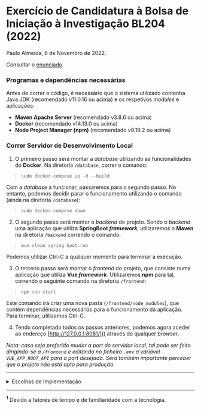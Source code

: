 # Exercício de Candidatura à Bolsa de Iniciação à Investigação BL204 (2022)


Paulo Almeida, 6 de Novembro de 2022.

Consultar o [enunciado](/enunciado.md).

### Programas e dependências necessárias

Antes de correr o código, é necessário que o sistema utilizado contenha Java JDK (recomendado v11.0.16 ou acima) e os respetivos _modules_ e aplicações:

-   **Maven Apache Server** (recomendado v3.8.6 ou acima)
-   **Docker** (recomendado v14.13.0 ou acima)
-  **Node Project Manager (npm)** (recomendado v8.19.2 ou acima)

### Correr Servidor de Desenvolvimento Local

1. O primeiro passo será montar a _database_ utilizando as funcionalidades do **Docker**. Na diretoria `/database`, correr o comando:

> `sudo docker-compose up -d --build`

Com a _database_ a funcionar, passaremos para o segundo passo. No entanto, podemos decidir parar o funcionamento utilizando o comando (ainda na diretoria `/database`):

> `sudo docker-compose down`

2. O segundo passo será montar o _backend_ do projeto. Sendo o _backend_ uma aplicação que utiliza **SpringBoot _framework_**, utilizaremos o **Maven** na diretoria  `/backend` correndo o comando:

> `mvn clean spring-boot:run`

Podemos utilizar Ctrl-C a qualquer momento para terminar a execução.

3. O terceiro passo será montar o _frontend_ do projeto, que consiste numa aplicação que utiliza **Vue _framework_**. Utilizaremos **npm** para tal, correndo o seguinte comando na diretoria  `/frontend`:

> `npm run start`

Este comando irá criar uma nova pasta (`/frontend/node_modules`), que contém dependências necessárias para o funcionamento da aplicação. Para terminar, utilizamos Ctrl-C.

4.  Tendo completado todos os passos anteriores, podemos agora aceder ao endereço [http://127.0.0.1:8081/]() através de qualquer _browser_.  


_Nota: caso seja preferido mudar a port do servidor local, tal pode ser feito dirigindo-se a `/frontend`  e editando no ficheiro `.env` a variável `VUE_APP_ROOT_API` para a port desejada. Será também importante perceber que o projeto não está apto para produção._

---

<details>
<summary>Escolhas de Implementação</summary>

1.  Para o aviso da empresa de _catering_ sobre os pratos que têm de ser fornecidos, foi escolhido uma abordagem explícita por parte do utilizador. O utilizador deverá então dirigir-se à secção de pedidos e inserir os pratos a fornecer, em conjunto com o dia a ser entregue.     

2.  Neste projeto há funcionalidades não implementadas, como é o caso da consulta de uma sessão numa página exclusiva<sup id="a1">[1](#fn1)</sup>.

3.  Com vista a melhorar a UX do utilizador, foram feitas algumas mudanças no que toca a _icons_ (foi tomado a liberdade de passar a usar [material icons](https://materialdesignicons.com/)) e a outros casos, como a mudança do aspeto da _landing page_.

</details>

---

<b id="fn1"><sup>1</sup></b> Devido a fatores de tempo e de familiaridade com a tecnologia.
